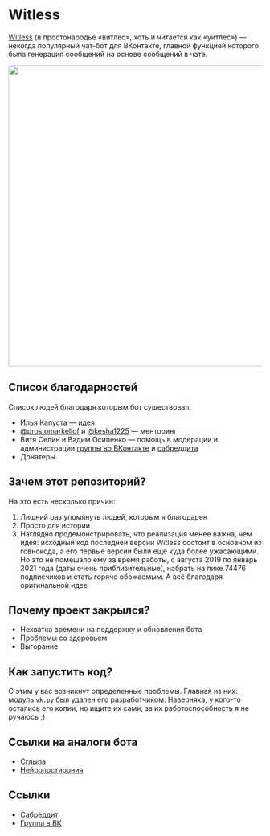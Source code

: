 # Witless
[Witless](https://vk.com/witless) (в простонародье «витлес», хоть и читается как «уитлес») — некогда популярный чат-бот для ВКонтакте, 
главной функцией которого была генерация сообщений на основе сообщений в чате.

<img height="600" src="https://sun9-73.userapi.com/impf/c851236/v851236487/1f9805/grE7ekWZf80.jpg?size=1300x1500&quality=96&sign=2e748256d59cfb1e68d35b597e7ce7d7&type=album" />

## Список благодарностей
Список людей благодаря которым бот существовал:
* Илья Капуста — идея
* [@prostomarkellof](https://github.com/prostomarkeloff) и [@kesha1225](https://github.com/kesha1225) — менторинг
* Витя Селин и Вадим Осипенко — помощь в модерации и администрации 
[группы во ВКонтакте](https://vk.com/witless) и [сабреддита](https://reddit.com/r/witless)
* Донатеры

## Зачем этот репозиторий?
На это есть несколько причин:
1. Лишний раз упомянуть людей, которым я благодарен
2. Просто для истории
3. Наглядно продемонстрировать, что реализация менее важна, чем идея:
исходный код последней версии Witless состоит в основном из говнокода, 
а его первые версии были еще куда более ужасающими. 
Но это не помешало ему за время работы, с августа 2019 по январь 2021 года (даты очень приблизительные), 
набрать на пике 74476 подписчиков и стать горячо обожаемым. 
А всё благодаря оригинальной идее

## Почему проект закрылся?
* Нехватка времени на поддержку и обновления бота
* Проблемы со здоровьем
* Выгорание

## Как запустить код?
С этим у вас возникнут определенные проблемы. Главная из них: 
модуль `vk.py` был удален его разработчиком. 
Наверняка, у кого-то остались его копии, но ищите их сами, 
за их работоспособность я не ручаюсь ;)

## Ссылки на аналоги бота
* [Сглыпа](https://vk.com/sglypa)
* [Нейропостирония](https://vk.com/neuropostirony)

## Ссылки
* [Сабреддит](https://reddit.com/r/witless)
* [Группа в ВК](https://vk.com/witless)
